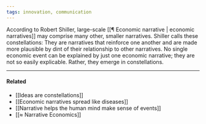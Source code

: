 ```yaml
---
tags: innovation, communication
---
```


According to Robert Shiller, large-scale [[¶ Economic narrative | economic narratives]] may comprise many other, smaller narratives. Shiller calls these constellations: They are narratives that reinforce one another and are made more plausible by dint of their relationship to other narratives. No single economic event can be explained by just one economic narrative; they are not so easily explicable. Rather, they emerge in constellations.

---

#### Related

- [[Ideas are constellations]]
- [[Economic narratives spread like diseases]]
- [[Narrative helps the human mind make sense of events]]
- [[≈ Narrative Economics]]

